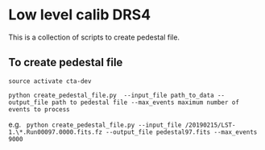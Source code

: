 # Low level calib DRS4
This is a collection of scripts to create pedestal file.

## To create pedestal file
```source activate cta-dev ```

```python create_pedestal_file.py  --input_file path_to_data --output_file path to pedestal file --max_events maximum number of events to process```

e.g.
``` python create_pedestal_file.py --input_file /20190215/LST-1.\*.Run00097.0000.fits.fz --output_file pedestal97.fits --max_events 9000```